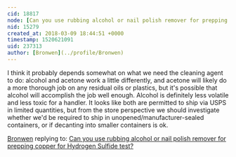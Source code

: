 ```yaml
---
cid: 18817
node: [Can you use rubbing alcohol or nail polish remover for prepping copper for Hydrogen Sulfide test?](../notes/Zengirl2/11-30-2017/can-you-use-rubbing-alcohol-for-prepping-copper-for-hydrogen-sulfide-test)
nid: 15279
created_at: 2018-03-09 18:44:51 +0000
timestamp: 1520621091
uid: 237313
author: [Bronwen](../profile/Bronwen)
---
```


I think it probably depends somewhat on what we need the cleaning agent to do: alcohol and acetone work a little differently, and acetone will likely do a more thorough job on any residual oils or plastics, but it's possible that alcohol will accomplish the job well enough. Alcohol is definitely less volatile and less toxic for a handler. It looks like both are permitted to ship via USPS in limited quantities, but from the store perspective we should investigate whether we'd be required to ship in unopened/manufacturer-sealed containers, or if decanting into smaller containers is ok. 

[Bronwen](../profile/Bronwen) replying to: [Can you use rubbing alcohol or nail polish remover for prepping copper for Hydrogen Sulfide test?](../notes/Zengirl2/11-30-2017/can-you-use-rubbing-alcohol-for-prepping-copper-for-hydrogen-sulfide-test)

